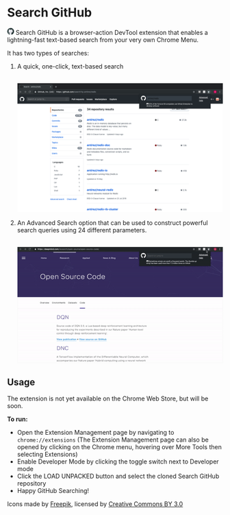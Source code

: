 # Search GitHub

<img src="/src/icons/icon16.png"> Search GitHub is a browser-action DevTool extension that enables a lightning-fast text-based search from your very own Chrome Menu. 

It has two types of searches:

<ol>
  <li>A quick, one-click, text-based search</li>
  <br>
  
![screenshot](/screenshot.png)

  <li>An Advanced Search option that can be used to construct powerful search queries using 24 different parameters. </li>
  <br>

![demo](/demo.gif)

</ol>

## Usage
The extension is not yet available on the Chrome Web Store, but will be soon.

__To run:__
<ul>
  <li>Open the Extension Management page by navigating to <code>chrome://extensions</code> (The Extension Management page can also be opened by clicking on the Chrome menu, hovering over More Tools then selecting Extensions)</li>
  <li>Enable Developer Mode by clicking the toggle switch next to Developer mode</li>
  <li>Click the LOAD UNPACKED button and select the cloned Search GitHub repository</li>
  <li>Happy GitHub Searching!</li>
</ul>

Icons  made by <a href="https://www.freepik.com/" title="Freepik">Freepik</a>, licensed by <a href="http://creativecommons.org/licenses/by/3.0/" title="Creative Commons BY 3.0" target="_blank">Creative Commons BY 3.0</a>
